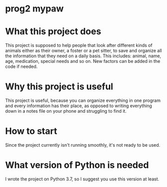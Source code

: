 # prog2 mypaw


# What this project does

This project is supposed to help people that look after different kinds of animals either as their owner, a foster or a pet sitter, to save and organize all the information that they need on a daily basis. 
This includes: animal, name, age, medication, special needs and so on. New factors can be added in the code if needed.

# Why this project is useful

This project is useful, because you can organize everything in one program and every information has their place, as opposed to writing everything down in a notes file on your phone
and struggling to find it. 

# How to start

Since the project currently isn't running smoothly, it's not ready to be used.

# What version of Python is needed

I wrote the project on Python 3.7, so I suggest you use this version at least.
